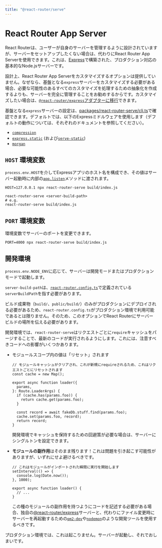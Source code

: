 ```yaml
---
title: "@react-router/serve"
---
```


# React Router App Server

React Routerは、ユーザーが自身のサーバーを管理するように設計されていますが、サーバーをセットアップしたくない場合は、代わりにReact Router App Serverを使用できます。これは、[Express][express]で構築された、プロダクション対応の基本的なNode.jsサーバーです。

設計上、React Router App Serverをカスタマイズするオプションは提供していません。なぜなら、基盤となる`express`サーバーをカスタマイズする必要がある場合、必要な可能性のあるすべてのカスタマイズを処理するための抽象化を作成するよりも、サーバーを完全に管理することをお勧めするからです。カスタマイズしたい場合は、[`@react-router/express`アダプターに移行][migrate-to-express]できます。

基盤となる`express`サーバーの設定は、[packages/react-router-serve/cli.ts][rr-serve-code]で確認できます。デフォルトでは、以下のExpressミドルウェアを使用します（デフォルトの動作については、それぞれのドキュメントを参照してください）。

- [`compression`][compression]
- [`express.static`][express-static] (および[`serve-static`][serve-static])
- [`morgan`][morgan]

## `HOST` 環境変数

`process.env.HOST`を介してExpressアプリのホスト名を構成でき、その値はサーバー起動時に内部の[`app.listen`][express-listen]メソッドに渡されます。

```shellscript nonumber
HOST=127.0.0.1 npx react-router-serve build/index.js
```

```shellscript nonumber
react-router-serve <server-build-path>
# e.g.
react-router-serve build/index.js
```

## `PORT` 環境変数

環境変数でサーバーのポートを変更できます。

```shellscript nonumber
PORT=4000 npx react-router-serve build/index.js
```

## 開発環境

`process.env.NODE_ENV`に応じて、サーバーは開発モードまたはプロダクションモードで起動します。

`server-build-path`は、[`react-router.config.ts`][rr-config]で定義されている`serverBuildPath`を指す必要があります。

ビルド成果物（`build/`、`public/build/`）のみがプロダクションにデプロイされる必要があるため、`react-router.config.ts`がプロダクション環境で利用可能であるとは限りません。そのため、このオプションでReact Routerにサーバービルドの場所を伝える必要があります。

開発環境では、`react-router-serve`はリクエストごとに`require`キャッシュをパージすることで、最新のコードが実行されるようにします。これには、注意すべきコードへの影響がいくつかあります。

- モジュールスコープ内の値は「リセット」されます

  ```tsx lines=[1-3]
  // モジュールキャッシュがクリアされ、これが新規にrequireされるため、これはリクエストごとにリセットされます
  const cache = new Map();

  export async function loader({
    params,
  }: Route.LoaderArgs) {
    if (cache.has(params.foo)) {
      return cache.get(params.foo);
    }

    const record = await fakeDb.stuff.find(params.foo);
    cache.set(params.foo, record);
    return record;
  }
  ```

  開発環境でキャッシュを保持するための回避策が必要な場合は、サーバーにシングルトンを設定できます。

- **モジュールの副作用**はそのまま残ります！これは問題を引き起こす可能性がありますが、いずれにせよ避けるべきです。

  ```tsx lines=[1-4]
  // これはモジュールがインポートされた瞬間に実行を開始します
  setInterval(() => {
    console.log(Date.now());
  }, 1000);

  export async function loader() {
    // ...
  }
  ```

  この種のモジュールの副作用を持つようにコードを記述する必要がある場合、独自の[@react-router/express][rr-express]サーバーと、代わりにファイル変更時にサーバーを再起動するための[`pm2-dev`][pm2-dev]や[`nodemon`][nodemon]のような開発ツールを使用するべきです。

プロダクション環境では、これは起こりません。サーバーが起動し、それでおしまいです。

[rr-express]: ./adapter#react-routerexpress
[express-listen]: https://expressjs.com/en/api.html#app.listen
[rr-config]: ../framework-conventions/react-router.config.ts
[rr-serve-code]: https://github.com/remix-run/react-router/blob/main/packages/react-router-serve/cli.ts
[compression]: https://expressjs.com/en/resources/middleware/compression.html
[express-static]: https://expressjs.com/en/4x/api.html#express.static
[serve-static]: https://expressjs.com/en/resources/middleware/serve-static.html
[morgan]: https://expressjs.com/en/resources/middleware/morgan.html
[express]: https://expressjs.com
[migrate-to-express]: ./adapter#migrating-from-the-react-router-app-server
[pm2-dev]: https://npm.im/pm2-dev
[nodemon]: https://npm.im/nodemon